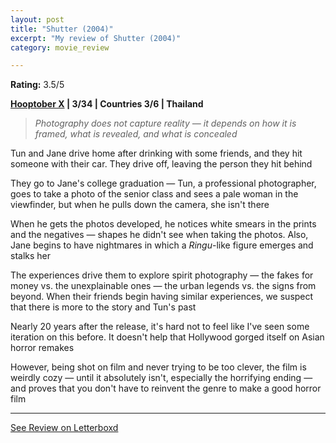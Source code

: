 ```yaml
---
layout: post
title: "Shutter (2004)"
excerpt: "My review of Shutter (2004)"
category: movie_review

---
```


**Rating:** 3.5/5

<b><a href="https://boxd.it/pmi12" title="Hooptober X">Hooptober X</a> | 3/34 | Countries 3/6 | Thailand</b>
<blockquote><i>Photography does not capture reality — it depends on how it is framed, what is revealed, and what is concealed</i></blockquote>Tun and Jane drive home after drinking with some friends, and they hit someone with their car. They drive off, leaving the person they hit behind

They go to Jane's college graduation — Tun, a professional photographer, goes to take a photo of the senior class and sees a pale woman in the viewfinder, but when he pulls down the camera, she isn't there

When he gets the photos developed, he notices white smears in the prints and the negatives — shapes he didn't see when taking the photos. Also, Jane begins to have nightmares in which a <i>Ringu</i>-like figure emerges and stalks her

The experiences drive them to explore spirit photography — the fakes for money vs. the unexplainable ones — the urban legends vs. the signs from beyond. When their friends begin having similar experiences, we suspect that there is more to the story and Tun's past

Nearly 20 years after the release, it's hard not to feel like I've seen some iteration on this before. It doesn't help that Hollywood gorged itself on Asian horror remakes

However, being shot on film and never trying to be too clever, the film is weirdly cozy — until it absolutely isn't, especially the horrifying ending — and proves that you don't have to reinvent the genre to make a good horror film

<hr>

[See Review on Letterboxd](https://boxd.it/4V6qmT)

